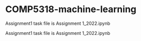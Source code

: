 # COMP5318-machine-learning

Assignment1 task file is Assignment 1_2022.ipynb

Assignment1 task file is Assignment 1_2022.ipynb

